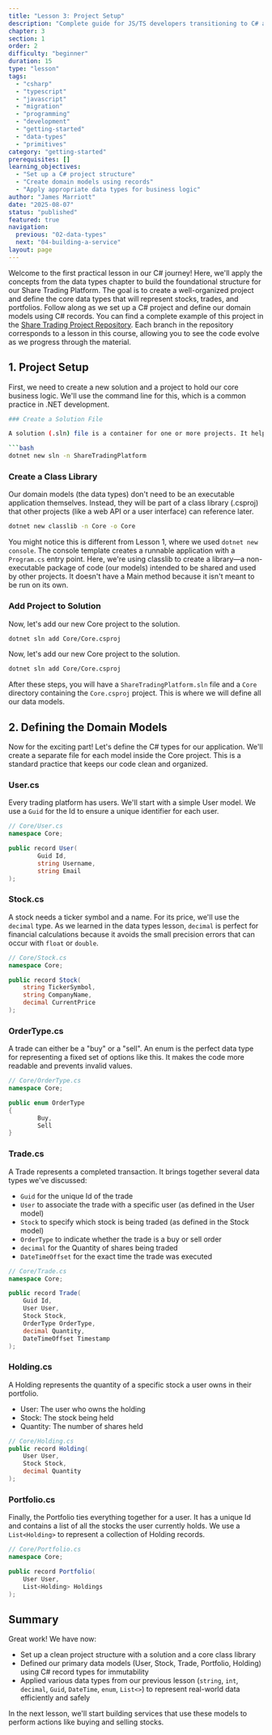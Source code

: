 ```yaml
---
title: "Lesson 3: Project Setup"
description: "Complete guide for JS/TS developers transitioning to C# and .NET"
chapter: 3
section: 1
order: 2
difficulty: "beginner"
duration: 15
type: "lesson"
tags:
  - "csharp"
  - "typescript"
  - "javascript"
  - "migration"
  - "programming"
  - "development"
  - "getting-started"
  - "data-types"
  - "primitives"
category: "getting-started"
prerequisites: []
learning_objectives:
  - "Set up a C# project structure"
  - "Create domain models using records"
  - "Apply appropriate data types for business logic"
author: "James Marriott"
date: "2025-08-07"
status: "published"
featured: true
navigation:
  previous: "02-data-types"
  next: "04-building-a-service"
layout: page
---
```


Welcome to the first practical lesson in our C# journey! Here, we'll apply the concepts from the data types chapter to build the foundational structure for our Share Trading Platform. The goal is to create a well-organized project and define the core data types that will represent stocks, trades, and portfolios. Follow along as we set up a C# project and define our domain models using C# records. You can find a complete example of this project in the [Share Trading Project Repository](https://github.com/jam-mar/c-_share_trading_project_files). Each branch in the repository corresponds to a lesson in this course, allowing you to see the code evolve as we progress through the material.

## 1. Project Setup

First, we need to create a new solution and a project to hold our core business logic. We'll use the command line for this, which is a common practice in .NET development.

````bash
### Create a Solution File

A solution (.sln) file is a container for one or more projects. It helps in managing multiple related projects together.

```bash
dotnet new sln -n ShareTradingPlatform
````

### Create a Class Library

Our domain models (the data types) don't need to be an executable application themselves. Instead, they will be part of a class library (.csproj) that other projects (like a web API or a user interface) can reference later.

```bash
dotnet new classlib -n Core -o Core
```

You might notice this is different from Lesson 1, where we used `dotnet new console`. The console template creates a runnable application with a `Program.cs` entry point. Here, we're using classlib to create a library—a non-executable package of code (our models) intended to be shared and used by other projects. It doesn't have a Main method because it isn't meant to be run on its own.

### Add Project to Solution

Now, let's add our new Core project to the solution.

```bash
dotnet sln add Core/Core.csproj
```

Now, let's add our new Core project to the solution.

```bash
dotnet sln add Core/Core.csproj
```

After these steps, you will have a `ShareTradingPlatform.sln` file and a `Core` directory containing the `Core.csproj` project. This is where we will define all our data models.

## 2. Defining the Domain Models

Now for the exciting part! Let's define the C# types for our application. We'll create a separate file for each model inside the Core project. This is a standard practice that keeps our code clean and organized.

### User.cs

Every trading platform has users. We'll start with a simple User model. We use a `Guid` for the Id to ensure a unique identifier for each user.

```csharp
// Core/User.cs
namespace Core;

public record User(
        Guid Id,
        string Username,
        string Email
);
```

### Stock.cs

A stock needs a ticker symbol and a name. For its price, we'll use the `decimal` type. As we learned in the data types lesson, `decimal` is perfect for financial calculations because it avoids the small precision errors that can occur with `float` or `double`.

```csharp
// Core/Stock.cs
namespace Core;

public record Stock(
    string TickerSymbol,
    string CompanyName,
    decimal CurrentPrice
);
```

### OrderType.cs

A trade can either be a "buy" or a "sell". An enum is the perfect data type for representing a fixed set of options like this. It makes the code more readable and prevents invalid values.

```csharp
// Core/OrderType.cs
namespace Core;

public enum OrderType
{
        Buy,
        Sell
}
```

### Trade.cs

A Trade represents a completed transaction. It brings together several data types we've discussed:

- `Guid` for the unique Id of the trade
- `User` to associate the trade with a specific user (as defined in the User model)
- `Stock` to specify which stock is being traded (as defined in the Stock model)
- `OrderType` to indicate whether the trade is a buy or sell order
- `decimal` for the Quantity of shares being traded
- `DateTimeOffset` for the exact time the trade was executed

```csharp
// Core/Trade.cs
namespace Core;

public record Trade(
    Guid Id,
    User User,
    Stock Stock,
    OrderType OrderType,
    decimal Quantity,
    DateTimeOffset Timestamp
);
```

### Holding.cs

A Holding represents the quantity of a specific stock a user owns in their portfolio.

- User: The user who owns the holding
- Stock: The stock being held
- Quantity: The number of shares held

```csharp
// Core/Holding.cs
public record Holding(
    User User,
    Stock Stock,
    decimal Quantity
);

```

### Portfolio.cs

Finally, the Portfolio ties everything together for a user. It has a unique Id and contains a list of all the stocks the user currently holds. We use a `List<Holding>` to represent a collection of Holding records.

```csharp
// Core/Portfolio.cs
namespace Core;

public record Portfolio(
    User User,
    List<Holding> Holdings
);
```

## Summary

Great work! We have now:

- Set up a clean project structure with a solution and a core class library
- Defined our primary data models (User, Stock, Trade, Portfolio, Holding) using C# record types for immutability
- Applied various data types from our previous lesson (`string`, `int`, `decimal`, `Guid`, `DateTime`, `enum`, `List<>`) to represent real-world data efficiently and safely

In the next lesson, we'll start building services that use these models to perform actions like buying and selling stocks.
